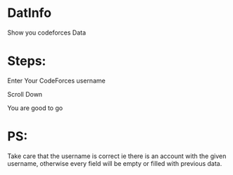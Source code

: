 # DatInfo
 Show you codeforces Data

# Steps:
 Enter Your CodeForces username

 Scroll Down
 
 You are good to go

 # PS:
 Take care that the username is correct ie there is an account with the given username, otherwise every field will be empty or filled with previous data.